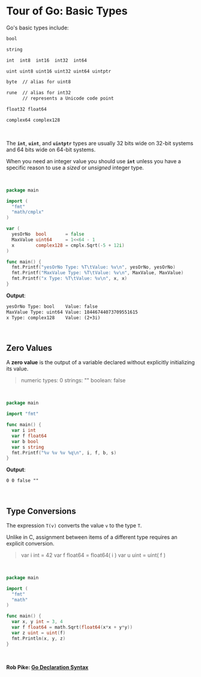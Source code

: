 # Tour of Go: Basic Types

Go's basic types include:

```txt
bool

string

int  int8  int16  int32  int64

uint uint8 uint16 uint32 uint64 uintptr

byte  // alias for uint8

rune  // alias for int32
      // represents a Unicode code point

float32 float64

complex64 complex128
```

</br>

The **`int`**, **`uint`**, and **`uintptr`** types are usually 32 bits wide on 32-bit systems and 64 bits wide on 64-bit systems.

When you need an integer value you should use **`int`** unless you have a specific reason to use a _sized_ or _unsigned_ integer type.

</br>

```go
package main

import (
  "fmt"
  "math/cmplx"
)

var (
  yesOrNo  bool       = false
  MaxValue uint64     = 1<<64 - 1
  x        complex128 = cmplx.Sqrt(-5 + 12i)
)

func main() {
  fmt.Printf("yesOrNo Type: %T\tValue: %v\n", yesOrNo, yesOrNo)
  fmt.Printf("MaxValue Type: %T\tValue: %v\n", MaxValue, MaxValue)
  fmt.Printf("x Type: %T\tValue: %v\n", x, x)
}
```

**Output**:

```txt
yesOrNo Type: bool    Value: false
MaxValue Type: uint64 Value: 18446744073709551615
x Type: complex128    Value: (2+3i)
```

</br>

## Zero Values

A **zero value** is the output of a variable declared without explicitly initializing its value.

> numeric types: 0
> strings: ""
> boolean: false

</br>

```go
package main

import "fmt"

func main() {
  var i int
  var f float64
  var b bool
  var s string
  fmt.Printf("%v %v %v %q\n", i, f, b, s)
}
```

**Output**:

```txt
0 0 false ""
```

</br>

## Type Conversions

The expression `T(v)` converts the value `v` to the type `T`.

Unlike in C, assignment between items of a different type requires an explicit conversion.

> var i int = 42
> var f float64 = float64( i )
> var u uint = uint( f )

</br>

```go
package main

import (
  "fmt"
  "math"
)

func main() {
  var x, y int = 3, 4
  var f float64 = math.Sqrt(float64(x*x + y*y))
  var z uint = uint(f)
  fmt.Println(x, y, z)
}
```

</br>

**Rob Pike: [Go Declaration Syntax](https://blog.golang.org/declaration-syntax)**
